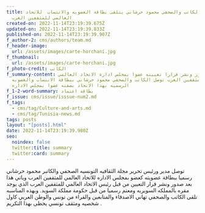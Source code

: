 ```yaml
---
title: الكاتب والصحفي محمود حرشاني يتلقى بطاقة العضويه والانتساب  للاتحاد
  العالمي للمثقفين العرب
created-on: 2022-11-14T23:19:39.675Z
updated-on: 2022-11-14T23:19:39.833Z
published-on: 2022-11-14T23:19:39.907Z
f_author-2: cms/authors/team.md
f_header-image:
  url: /assets/images/carte-horchani.jpg
f_thumbnail:
  url: /assets/images/carte-horchani.jpg
f_photo-credit: الكاتب
f_summary-content: بعد صرور ونشر قرارا تعيينه عضوا بمجلس ادارة الاتخاد العالمي
  للمثقفين العرب توصل الكاتب والصحفي محمود حرشاني ببطاقة الانتساب والعضويه
  الرسميه بهذا الاتحاد بصفته عضوا بمجلس الاداره
f_1-2-word-summary: بطاقة اعتماد
f_issue: cms/issue/isssue-num2.md
f_tags:
  - cms/tag/Culture-and-arts.md
  - cms/tag/Tunisia-news.md
tags: posts
layout: "[posts].html"
date: 2022-11-14T23:19:39.980Z
seo:
  noindex: false
  twitter:title: summary
  twitter:card: summary
---
```

توصل مدير ورئيس تحرير مجلة الثقافيه التونسيه الصحفي والكاتبر محمود حرشاني  رسميا ببطاقة عضويته كعضو بمجلس الاداره للاتحاد العالمي للمثقفين العرب وياتي هذا بعد صدور ونشر قرار التعيين من قبل رئيس الاتحاد العالمي للمثقفين العرب الذي يوجد مقره بالمملكه السويريه ومعتم رسميا من قبل حكومة مملكة السويد. وبهذه المناسبه تلقى الكاتب والصحفي تهاني الاصدقاء والمتابعين والقراء من تونس والوطن العربي كاول شخصيه ومثقف تونسي يحظى بهذا التكريم  .
